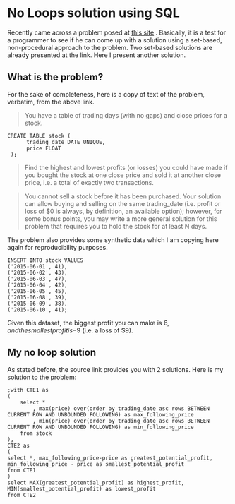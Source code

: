 # No Loops solution using SQL

Recently came across a problem posed at [this site](https://ryxcommar.com/2019/08/05/a-cool-sql-problem-avoiding-for-loops/) . Basically, it is a test for a programmer to see if he can come up with a solution using a set-based, non-procedural approach to the problem. Two set-based solutions are already presented at the link. Here I present another solution. 

## What is the problem?
For the sake of completeness, here is a copy of text of the problem, verbatim, from the above link.

> You have a table of trading days (with no gaps) and close prices for a stock.
```TSQL
CREATE TABLE stock (
      trading_date DATE UNIQUE,
      price FLOAT
 );
```
> Find the highest and lowest profits (or losses) you could have made if you bought the stock at one close price and sold it at another close price, i.e. a total of exactly two transactions.

> You cannot sell a stock before it has been purchased. Your solution can allow buying and selling on the same trading_date (i.e. profit or loss of $0 is always, by definition, an available option); however, for some bonus points, you may write a more general solution for this problem that requires you to hold the stock for at least N days.

The problem also provides some synthetic data which I am copying here again for reproducibility purposes. 
```TSQL
INSERT INTO stock VALUES
('2015-06-01', 41),
('2015-06-02', 43),
('2015-06-03', 47),
('2015-06-04', 42),
('2015-06-05', 45),
('2015-06-08', 39),
('2015-06-09', 38),
('2015-06-10', 41);
```
Given this dataset, the biggest profit you can make is $6, and the smallest profit is -$9 (i.e. a loss of $9).

## My no loop solution

As stated before, the source link provides you with 2 solutions. Here is my solution to the problem:
```TSQL
;with CTE1 as
(
	select *
		, max(price) over(order by trading_date asc rows BETWEEN CURRENT ROW AND UNBOUNDED FOLLOWING) as max_following_price
		, min(price) over(order by trading_date asc rows BETWEEN CURRENT ROW AND UNBOUNDED FOLLOWING) as min_following_price
	from stock
),
CTE2 as
(
select *, max_following_price-price as greatest_potential_profit, min_following_price - price as smallest_potential_profit
from CTE1 
)
select MAX(greatest_potential_profit) as highest_profit, MIN(smallest_potential_profit) as lowest_profit
from CTE2
```


